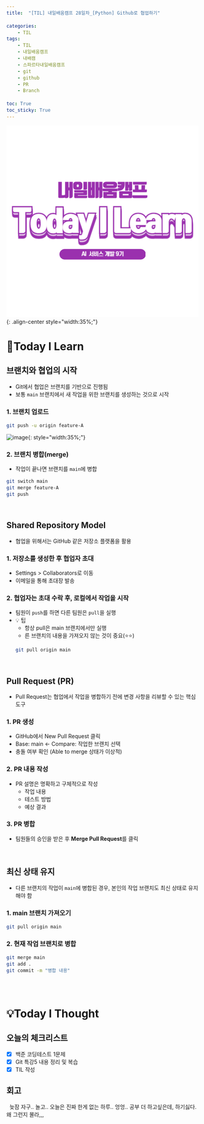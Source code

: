 ```yaml
---
title:  "[TIL] 내일배움캠프 28일차_[Python] Github로 협업하기" 

categories: 
    - TIL
tags: 
    - TIL
    - 내일배움캠프
    - 내배캠
    - 스파르타내일배움캠프
    - git
    - github
    - PR
    - Branch

toc: True
toc_sticky: True
---
```


![TIL](/assets/images/TIL2.png){: .align-center style="width:35%;"}

# 👀Today I Learn
## 브랜치와 협업의 시작
- Git에서 협업은 브랜치를 기반으로 진행됨
- 보통 `main` 브랜치에서 새 작업을 위한 브랜치를 생성하는 것으로 시작

<h3> 1. 브랜치 업로드 </h3>

```bash
git push -u origin feature-A
```
![image](https://github.com/user-attachments/assets/6b8b84e9-761f-4722-b7a3-c1d667d33610){: style="width:35%;"}


<h3> 2. 브랜치 병합(merge) </h3>

- 작업이 끝나면 브랜치를 `main`에 병합

```bash
git switch main
git merge feature-A
git push
```

<br>

## Shared Repository Model
- 협업을 위해서는 GitHub 같은 저장소 플랫폼을 활용

<h3> 1. 저장소를 생성한 후 협업자 초대 </h3>

- Settings > Collaborators로 이동
- 이메일을 통해 초대장 발송

<h3> 2. 협업자는 초대 수락 후, 로컬에서 작업을 시작</h3>

- 팀원이 `push`를 하면 다른 팀원은 `pull`을 실행
- 💡 팁 
  - 항상 pull은 main 브랜치에서만 실행
  - 른 브랜치의 내용을 가져오지 않는 것이 중요(⭐⭐)
  ```bash
  git pull origin main
  ```

<br>

## Pull Request (PR)
- Pull Request는 협업에서 작업을 병합하기 전에 변경 사항을 리뷰할 수 있는 핵심 도구

<h3> 1. PR 생성 </h3>

- GitHub에서 New Pull Request 클릭
- Base: main ← Compare: 작업한 브랜치 선택
- 충돌 여부 확인 (Able to merge 상태가 이상적)

<h3> 2. PR 내용 작성 </h3>

- PR 설명은 명확하고 구체적으로 작성
  - 작업 내용
  - 테스트 방법
  - 예상 결과

<h3> 3. PR 병합 </h3>

- 팀원들의 승인을 받은 후 **Merge Pull Request**를 클릭

<br>

## 최신 상태 유지

- 다른 브랜치의 작업이 `main`에 병합된 경우, 본인의 작업 브랜치도 최신 상태로 유지해야 함

<h3> 1. main 브랜치 가져오기 </h3>

```bash
git pull origin main
```

<h3> 2. 현재 작업 브랜치로 병합 </h3>

```bash
git merge main
git add .
git commit -m "병합 내용"
```

<br>
<br>

# 💡Today I Thought

## 오늘의 체크리스트
- [x] 백준 코딩테스트 1문제
- [x] Git 특강5 내용 정리 및 복습
- [x] TIL 작성  

## 회고
&nbsp; 늦잠 자구.. 놀고.. 오늘은 진짜 한게 없는 하루.. 엉엉.. 공부 더 하고싶은데, 하기싫다. 왜 그런지 몰라,,,